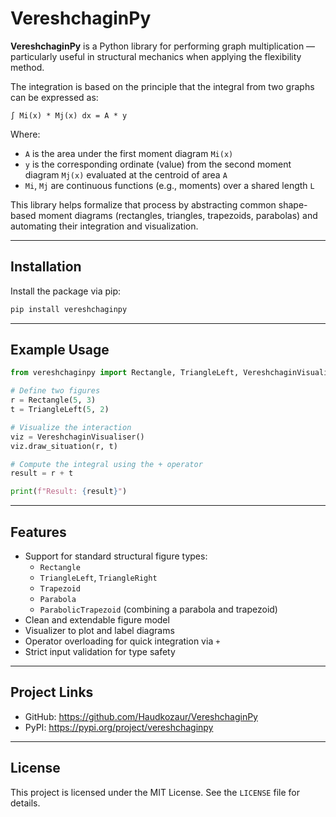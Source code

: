 # VereshchaginPy

**VereshchaginPy** is a Python library for performing graph multiplication — particularly useful in structural mechanics when applying the flexibility method.

The integration is based on the principle that the integral from two graphs can be expressed as:

```
∫ Mi(x) * Mj(x) dx = A * y
```

Where:
- `A` is the area under the first moment diagram `Mi(x)`
- `y` is the corresponding ordinate (value) from the second moment diagram `Mj(x)` evaluated at the centroid of area `A`
- `Mi`, `Mj` are continuous functions (e.g., moments) over a shared length `L`

This library helps formalize that process by abstracting common shape-based moment diagrams (rectangles, triangles, trapezoids, parabolas) and automating their integration and visualization.

---

## Installation

Install the package via pip:

```bash
pip install vereshchaginpy
```

---

## Example Usage

```python
from vereshchaginpy import Rectangle, TriangleLeft, VereshchaginVisualiser

# Define two figures
r = Rectangle(5, 3)
t = TriangleLeft(5, 2)

# Visualize the interaction
viz = VereshchaginVisualiser()
viz.draw_situation(r, t)

# Compute the integral using the + operator
result = r + t

print(f"Result: {result}")
```

---

## Features

- Support for standard structural figure types:
  - `Rectangle`
  - `TriangleLeft`, `TriangleRight`
  - `Trapezoid`
  - `Parabola`
  - `ParabolicTrapezoid` (combining a parabola and trapezoid)
- Clean and extendable figure model
- Visualizer to plot and label diagrams
- Operator overloading for quick integration via `+`
- Strict input validation for type safety

---

## Project Links

- GitHub: https://github.com/Haudkozaur/VereshchaginPy
- PyPI: https://pypi.org/project/vereshchaginpy

---

## License

This project is licensed under the MIT License. See the `LICENSE` file for details.
